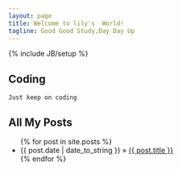 ```yaml
---
layout: page
title: Welcome to lily's  World!
tagline: Good Good Study,Day Day Up
---
```

{% include JB/setup %}

## Coding
    Just keep on coding

## All My Posts

<ul class="posts">
  {% for post in site.posts %}
    <li><span>{{ post.date | date_to_string }}</span> &raquo; <a href="{{ BASE_PATH }}{{ post.url }}">{{ post.title }}</a></li>
  {% endfor %}
</ul>

